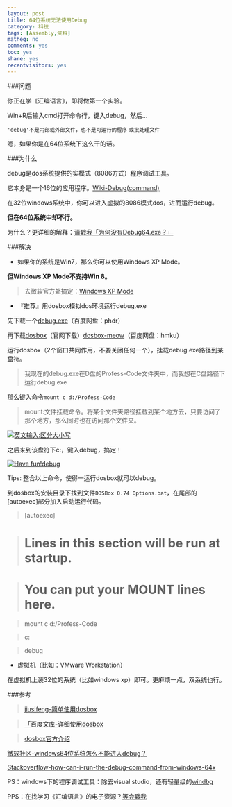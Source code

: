 ```yaml
---
layout: post 
title: 64位系统无法使用Debug
category: 科技
tags: [Assembly,资料]
matheq: no
comments: yes
toc: yes
share: yes
recentvisitors: yes
---
```


###问题

你正在学《汇编语言》，即将做第一个实验。

Win+R后输入cmd打开命令行，键入debug，然后...

`'debug'不是内部或外部文件，也不是可运行的程序`
`或批处理文件`

嗯，如果你是在64位系统下这么干的话。 

###为什么

debug是dos系统提供的实模式（8086方式）程序调试工具。

它本身是一个16位的应用程序。[Wiki-Debug(command)](http://en.wikipedia.org/wiki/Debug_(command))

在32位windows系统中，你可以进入虚拟的8086模式dos，进而运行debug。

**但在64位系统中却不行。**

为什么？更详细的解释：[请戳我「为何没有Debug64.exe？」](http://blog.csdn.net/icansaymyabc/article/details/6097330)

###解决

- 如果你的系统是Win7，那么你可以使用Windows XP Mode。

**但Windows XP Mode不支持Win 8。**

>去微软官方处搞定：[Windows XP Mode](http://windows.microsoft.com/zh-CN/windows7/install-and-use-windows-xp-mode-in-windows-7)

- 『推荐』用dosbox模拟dos环境运行debug.exe

先下载一个[debug.exe](http://pan.baidu.com/s/1c0s8A6c)（百度网盘：phdr）

再下载[dosbox](http://www.dosbox.com/download.php?main=1)（官网下载）[dosbox-meow](http://pan.baidu.com/s/1sj2r07r)（百度网盘：hmku）

运行dosbox（2个窗口共同作用，不要关闭任何一个），挂载debug.exe路径到某盘符。

>我现在的debug.exe在D盘的Profess-Code文件夹中，而我想在C盘路径下运行debug.exe

那么键入命令`mount c d:/Profess-Code`

>mount:文件挂载命令。将某个文件夹路径挂载到某个地方去，只要访问了那个地方，那么同时也在访问那个文件夹。

<a class="fancybox" rel="gallery1" href="http://ww2.sinaimg.cn/large/8935112btw1eqlv80zshpj20hy0bx0vo.jpg" title="英文输入:区分大小写"><img src="http://ww2.sinaimg.cn/large/8935112btw1eqlv80zshpj20hy0bx0vo.jpg" alt="英文输入:区分大小写" /></a>

之后来到该盘符下c:，键入debug，搞定！

<a class="fancybox" rel="gallery1" href="http://ww4.sinaimg.cn/large/8935112btw1eqlv8n65r6j20hy0bx0vp.jpg" title="Have fun!debug"><img src="http://ww4.sinaimg.cn/large/8935112btw1eqlv8n65r6j20hy0bx0vp.jpg" alt="Have fun!debug" /></a>

Tips: 整合以上命令，使得一运行dosbox就可以debug。

到dosbox的安装目录下找到文件`DOSBox 0.74 Options.bat`，在尾部的[autoexec]部分加入启动运行代码。

>[autoexec]

># Lines in this section will be run at startup.

># You can put your MOUNT lines here.

>mount c d:/Profess-Code

>c:

>debug

- 虚拟机（比如：VMware Workstation）

在虚拟机上装32位的系统（比如windows xp）即可。更麻烦一点，双系统也行。

###参考

>[ jiusifeng-简单使用dosbox](http://blog.csdn.net/jiusifeng/article/details/8478831)

>[「百度文库-详细使用dosbox](http://wenku.baidu.com/view/cdda041552d380eb62946db2.html)

>[dosbox官方介绍](http://www.dosbox.com/wiki/Main_Page)

[微软社区-windows64位系统怎么不能进入debug？](http://answers.microsoft.com/zh-hans/windows/forum/windows_8-winapps/windows/e1c910ad-252f-4a54-8bec-19285f41e190)

[Stackoverflow-how-can-i-run-the-debug-command-from-windows-64x](http://stackoverflow.com/questions/19661366/how-can-i-run-the-debug-command-from-windows-64x)

PS：windows下的程序调试工具：除去visual studio，还有轻量级的[windbg](http://www.pediy.com/kssd/pediy10/94457.html)

PPS：在找学习《汇编语言》的电子资源？[等会戳我](404)